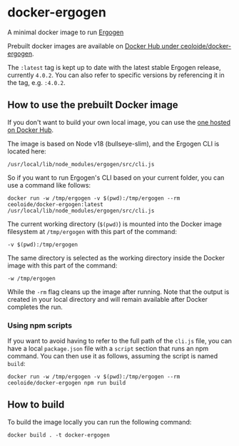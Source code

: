 # docker-ergogen
A minimal docker image to run [Ergogen](https://github.com/mrzealot/ergogen)

Prebuilt docker images are available on [Docker Hub under ceoloide/docker-ergogen](https://hub.docker.com/repository/docker/ceoloide/docker-ergogen/general).

The `:latest` tag is kept up to date with the latest stable Ergogen release, currently `4.0.2`. You can also refer to specific versions by referencing it in the tag, e.g. `:4.0.2`.

## How to use the prebuilt Docker image

If you don't want to build your own local image, you can use the [one hosted on Docker Hub](https://hub.docker.com/layers/ceoloide/docker-ergogen/latest/images/sha256-6de875089c9797ad88c619dcddb984d1d5f6a567d6e685cde66562ae696cd3d5?context=repo).

The image is based on Node v18 (bullseye-slim), and the Ergogen CLI is located here:

```
/usr/local/lib/node_modules/ergogen/src/cli.js
```

So if you want to run Ergogen's CLI based on your current folder, you can use a command like follows:

```shell
docker run -w /tmp/ergogen -v $(pwd):/tmp/ergogen --rm ceoloide/docker-ergogen:latest /usr/local/lib/node_modules/ergogen/src/cli.js
```

The current working directory (`$(pwd)`) is mounted into the Docker image filesystem at `/tmp/ergogen` with this part of the command:

```
-v $(pwd):/tmp/ergogen
```

The same directory is selected as the working directory inside the Docker image with this part of the command:

```
-w /tmp/ergogen
```

While the `-rm` flag cleans up the image after running. Note that the output is created in your local directory and will remain available after Docker completes the run.

### Using npm scripts

If you want to avoid having to refer to the full path of the `cli.js` file, you can have a local `package.json` file with a `script` section that runs an npm command. You can then use it as follows, assuming the script is named `build`:

```shell
docker run -w /tmp/ergogen -v $(pwd):/tmp/ergogen --rm ceoloide/docker-ergogen npm run build
```

## How to build
To build the image locally you can run the following command:

```shell
docker build . -t docker-ergogen
```

